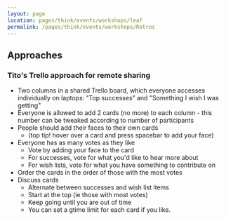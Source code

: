 ```yaml
---
layout: page
location: pages/think/events/workshops/leaf
permalink: /pages/think/events/workshops/Retros
---
```


## Approaches

### Tito's Trello approach for remote sharing

- Two columns in a shared Trello board, which everyone accesses individually on laptops: "Top successes" and "Something I wish I was getting"
- Everyone is allowed to add 2 cards (no more) to each column - this number can be tweaked according to number of participants
- People should add their faces to their own cards
    - (top tip! hover over a card and press spacebar to add your face)
- Everyone has as many votes as they like
    - Vote by adding your face to the card
    - For successes, vote for what you'd like to hear more about
    - For wish lists, vote for what you have something to contribute on
- Order the cards in the order of those with the most votes
- Discuss cards
    - Alternate between successes and wish list items
    - Start at the top (ie those with most votes)
    - Keep going until you are out of time
    - You can set a gtime limit for each card if you like.

